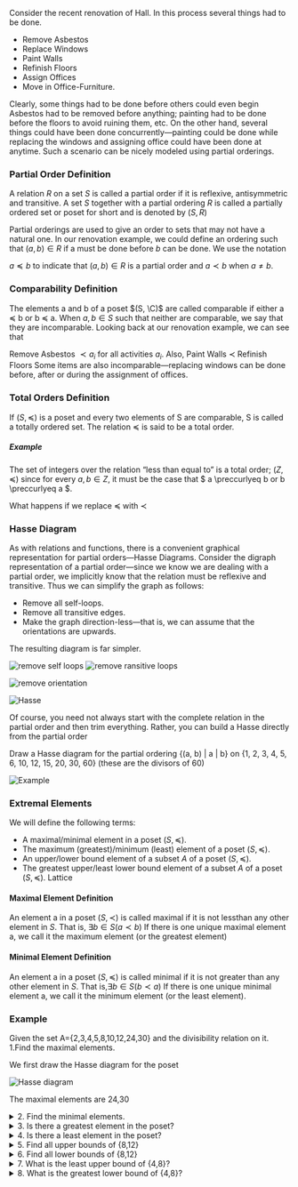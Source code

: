 
Consider the recent renovation of  Hall. In this process several things had to be done.

- Remove Asbestos
- Replace Windows
- Paint Walls
- Refinish Floors
- Assign Offices
- Move in Office-Furniture.

Clearly, some things had to be done before others could even begin Asbestos had to be removed before anything; painting had to be done before the floors to avoid ruining them, etc. On the other hand, several things could have been done concurrently—painting could be done while replacing the windows and assigning office could have been done at anytime. Such a scenario can be nicely modeled using partial orderings.

### Partial Order Definition

A relation $R$ on a set $S$ is called a partial order if it is reflexive, antisymmetric and transitive. A set $S$ together with a partial ordering $R$ is called a partially ordered set or poset for short and is denoted by $(S, R)$

Partial orderings are used to give an order to sets that may not have a natural one. In our renovation example, we could define an ordering such that $(a, b) \in R$ if a must be done before $b$ can be done.
We use the notation

$a \preccurlyeq b$ to indicate that $(a, b) \in R$ is a partial order and
$a \prec b$ when $a \neq b$.

### Comparability Definition
The elements a and b of a poset $(S, \C)$ are called comparable if either a $\preccurlyeq$ b or b $\preccurlyeq$ a. When $a, b \in S$ such that neither are comparable, we say that they are incomparable. Looking back at our renovation example, we can see that

Remove Asbestos $\prec a_{i}$ for all activities $a_{i}$. Also, 
Paint Walls $\prec$  Refinish Floors 
Some items are also incomparable—replacing windows can be done before, after or during the assignment of offices.

### Total Orders Definition

If $(S, \preccurlyeq )$ is a poset and every two elements of S are comparable, S is called a totally ordered set. The relation $\preccurlyeq$ is said to be a total order.

 ##### Example

The set of integers over the relation “less than equal to” is a total order; $(Z, \preccurlyeq)$ since for every $a, b \in Z$, it must be the case that
$ a \preccurlyeq b or b \preccurlyeq a $.

What happens if we replace $\preccurlyeq$ with $\prec$

### Hasse Diagram

As with relations and functions, there is a convenient graphical representation for partial orders—Hasse Diagrams. Consider the digraph representation of a partial order—since we know we are dealing with a partial order, we implicitly know that the relation must be reflexive and transitive. Thus we can simplify the graph as follows:

- Remove all self-loops.
- Remove all transitive edges.
- Make the graph direction-less—that is, we can assume that the orientations are upwards.

The resulting diagram is far simpler.

![remove self loops](images/selfloop.png)
![remove ransitive loops](images/transitive.png)
<br />

![remove orientation](images/remove_orientation.png)

![Hasse](images/hasse.png)

Of course, you need not always start with the complete relation in the partial order and then trim everything. Rather, you can build a Hasse directly from the partial order

Draw a Hasse diagram for the partial ordering {(a, b) | a | b} on {1, 2, 3, 4, 5, 6, 10, 12, 15, 20, 30, 60} (these are the divisors of 60)

![Example](images/examplehasse.png)


### Extremal Elements
We will define the following terms:
- A maximal/minimal element in a poset $(S, \preccurlyeq)$.
- The maximum (greatest)/minimum (least) element of a poset $(S, \preccurlyeq)$.
- An upper/lower bound element of a subset $A$ of a poset $(S, \preccurlyeq)$.
- The greatest upper/least lower bound element of a subset $A$ of a poset $(S, \preccurlyeq)$.
Lattice

#### Maximal Element Definition
An element a in a poset $(S, \prec)$ is called maximal if it is not lessthan any other element in $S$. That is, $\exists b \in S(a \prec b)$
If there is one unique maximal element a, we call it the maximum element (or the greatest element)

#### Minimal Element Definition
An element a in a poset $(S, \preccurlyeq)$ is called minimal if it is not greater than any other element in $S$. That is,$\exists b \in S(b \prec a)$
If there is one unique minimal element a, we call it the minimum element (or the least element).

### Example
Given the set A={2,3,4,5,8,10,12,24,30} and the divisibility relation on it.
1.Find the maximal elements.

We first draw the Hasse diagram for the poset

![Hasse diagram](images/ex1r.svg )

The maximal elements are 24,30

<details>
<summary>
2. Find the minimal elements.
</summary>
- The minimal elements are 2,3,5
</details>


<details>
<summary>
3. Is there a greatest element in the poset?
</summary>
- The greatest element does not exist, asthere are more than one maximal elements
</details>


<details>
<summary>
4. Is there a least element in the poset?
</summary>
- The least element does not exist as there are more than one minimal element
</details>

<details>
<summary>
5. Find all upper bounds of {8,12}
</summary>
- There is one upper bound for the subset {8,12} : 24
</details>

<details>
<summary>
6. Find all lower bounds of  {8,12}
</summary>
- The lower bounds of the subset  {8,12} are 2, 4
</details>

<details>
<summary>
7. What is the least upper bound of {4,8}?
</summary>
- The least upper bound of {4,8} is 8 (the smallest element of the upper bounds 8 and 24).
</details>

<details>
<summary>
8. What is the greatest lower bound of {4,8}?
</summary>
- The greatest lower bound of {4,8} is 4 (the largest element of the lower bounds 2 and 4).
</details>
